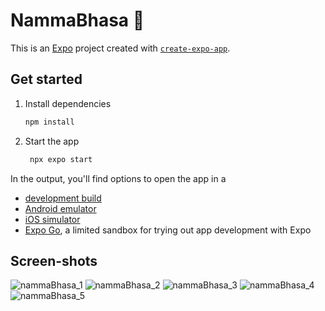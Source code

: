 # NammaBhasa 👋

This is an [Expo](https://expo.dev) project created with [`create-expo-app`](https://www.npmjs.com/package/create-expo-app).

## Get started

1. Install dependencies

   ```bash
   npm install
   ```

2. Start the app

   ```bash
    npx expo start
   ```

In the output, you'll find options to open the app in a

- [development build](https://docs.expo.dev/develop/development-builds/introduction/)
- [Android emulator](https://docs.expo.dev/workflow/android-studio-emulator/)
- [iOS simulator](https://docs.expo.dev/workflow/ios-simulator/)
- [Expo Go](https://expo.dev/go), a limited sandbox for trying out app development with Expo

## Screen-shots

![nammaBhasa_1](https://github.com/user-attachments/assets/28ffb717-df48-44bb-865c-f66b7700f55d)
![nammaBhasa_2](https://github.com/user-attachments/assets/86759e80-7251-4d16-a3e2-f28e89f4d24e)
![nammaBhasa_3](https://github.com/user-attachments/assets/67b03555-1b21-4608-b4da-8cbe444f7a23)
![nammaBhasa_4](https://github.com/user-attachments/assets/fce89506-aef1-4822-8480-ab7a95d5eab6)
![nammaBhasa_5](https://github.com/user-attachments/assets/f88205a1-df56-42f1-8552-ce2e20145ca3)
